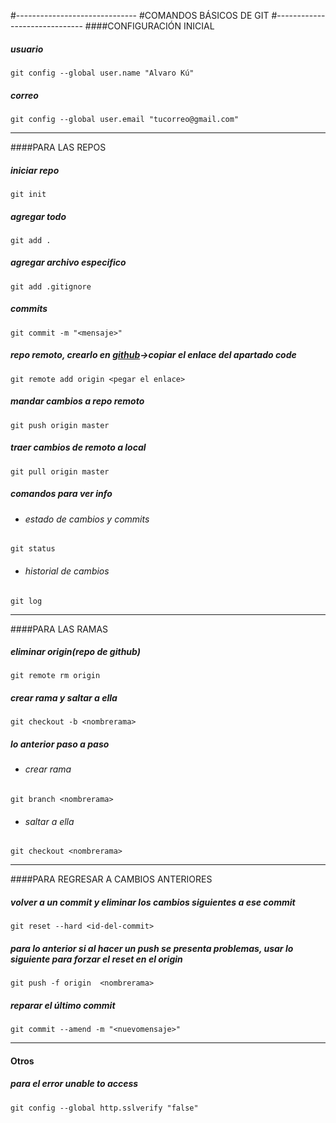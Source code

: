 #------------------------------
#COMANDOS BÁSICOS DE GIT
#------------------------------
####CONFIGURACIÓN INICIAL
##### usuario
`git config --global user.name "Alvaro Kú"`
##### correo
`git config --global user.email "tucorreo@gmail.com"`

----
####PARA LAS REPOS
##### iniciar repo
`git init`
##### agregar todo
`git add .`
##### agregar archivo especifico
`git add .gitignore`
##### commits
`git commit -m "<mensaje>"`
##### repo remoto, crearlo en [github](http://https://github.com/ "github")->copiar el enlace del apartado code
`git remote add origin <pegar el enlace>`
##### mandar cambios a repo remoto
`git push origin master`
##### traer cambios de remoto a local
`git pull origin master`
##### comandos para ver info
- ###### estado de cambios y commits 
`git status`
- ###### historial de cambios 
`git log`

----
####PARA LAS RAMAS
##### eliminar origin(repo de github)
`git remote rm origin`
##### crear rama y saltar a ella
`git checkout -b <nombrerama>`
##### lo anterior paso a paso
- ###### crear rama
`git branch <nombrerama>`
- ###### saltar a ella
`git checkout <nombrerama>`

----
####PARA REGRESAR A CAMBIOS ANTERIORES
##### volver a un commit y eliminar los cambios siguientes a ese commit
`git reset --hard <id-del-commit>`
##### para lo anterior si al hacer un push se presenta problemas, usar lo siguiente para forzar el reset en el origin
`git push -f origin  <nombrerama>`
##### reparar el último commit
`git commit --amend -m "<nuevomensaje>"`

---
#### Otros
##### para el error unable to access
`git config --global http.sslverify "false"`